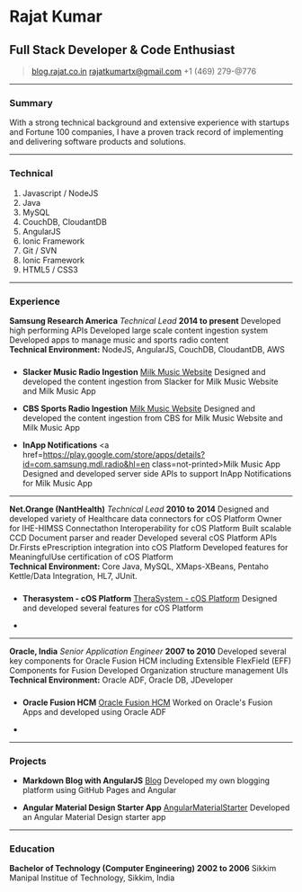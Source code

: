 # Rajat Kumar
## Full Stack Developer & Code Enthusiast

> [blog.rajat.co.in](http://blog.rajat.co.in)
> [rajatkumartx@gmail.com](mailto:rajatkumartx@gmail.com)
> +1 (469) 279-@776

------

### Summary

With a strong technical background and extensive experience with startups and Fortune 100 companies,
I have a proven track record of implementing and delivering software products and solutions.

------

### Technical

1. Javascript / NodeJS
1. Java
1. MySQL
1. CouchDB, CloudantDB
1. AngularJS
1. Ionic Framework
1. Git / SVN
1. Ionic Framework
1. HTML5 / CSS3

------

### Experience

**Samsung Research America** *Technical Lead* __2014 to present__
    Developed high performing APIs
    Developed large scale content ingestion system
    Developed apps to manage music and sports radio content       
	**Technical Environment:** NodeJS, AngularJS, CouchDB, CloudantDB, AWS

	
### 


* **Slacker Music Radio Ingestion**
    <a href=http://milk.samsung.com/ class=not-printed>Milk Music Website</a>
    Designed and developed the content ingestion from Slacker for Milk Music Website and Milk Music App
    
* **CBS Sports Radio Ingestion** 
    <a href=http://milk.samsung.com/ class=not-printed>Milk Music Website</a>
    Designed and developed the content ingestion from CBS for Milk Music Website and Milk Music App
    
* **InApp Notifications**
    <a href=https://play.google.com/store/apps/details?id=com.samsung.mdl.radio&hl=en class=not-printed>Milk Music App</a>
    Designed and developed server side APIs to support InApp Notifications for Milk Music App 
    	
------

**Net.Orange (NantHealth)** *Technical Lead* __2010 to 2014__
	Designed and developed variety of Healthcare data connectors for cOS Platform
	Owner for IHE-HIMSS Connectathon Interoperability for cOS Platform
	Built scalable CCD Document parser and reader
	Developed several cOS Platform APIs
	Dr.Firsts ePrescription integration into cOS Platform
	Developed features for MeaningfulUse certification of cOS Platform	
	**Technical Environment:** Core Java, MySQL, XMaps-XBeans, Pentaho Kettle/Data Integration, HL7, JUnit.
	
### 

* **Therasystem - cOS Platform**
    <a href=http://www.therasystem.net/ class=not-printed>TheraSystem - cOS Platform</a>
    Designed and developed several features for cOS Platform
    
* 
    
------


**Oracle, India** *Senior Application Engineer* __2007 to 2010__
	Developed several key components for Oracle Fusion HCM including Extensible FlexField (EFF) Components for Fusion
	Developed Organization structure management UIs
	**Technical Environment:** Oracle ADF, Oracle DB, JDeveloper
	
### 

* **Oracle Fusion HCM**
    <a href=https://www.oracle.com/applications/human-capital-management/solutions/index.html class=not-printed>Oracle Fusion HCM</a>
    Worked on Oracle's Fusion Apps and developed using Oracle ADF
    
* 

------

### Projects

* **Markdown Blog with AngularJS**
    <a href=http://blog.rajat.co.in/ class=not-printed>Blog</a>
    Developed my own blogging platform using GitHub Pages and Angular
    
* **Angular Material Design Starter App** 
    <a href=https://github.com/rajatkumar/AngularMaterialStarter class=not-printed>AngularMaterialStarter</a>
    Developed an Angular Material Design starter app
    

------

### Education

**Bachelor of Technology (Computer Engineering)** __2002 to 2006__
	Sikkim Manipal Institue of Technology, Sikkim, India
